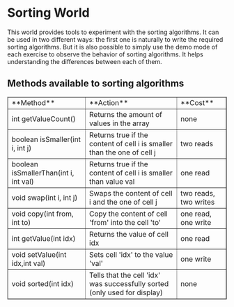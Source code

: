 
# Sorting World #
This world provides tools to experiment with the sorting algorithms. It can
be used in two different ways: the first one is naturally to write the
required sorting algorithms. But it is also possible to simply use the demo
mode of each exercise to observe the behavior of sorting algorithms. It
helps understanding the differences between each of them. 
## Methods available to sorting algorithms ##


<table border=1>
	<tr>
		<td > **Method** </td>
		<td > **Action** </td>
		<td > **Cost** </td>
	</tr>
	<tr>
		<td > int getValueCount() </td>
		<td > Returns the amount of values in the array </td>
		<td > none </td>
	</tr>
	<tr>
		<td > boolean isSmaller(int i, int j) </td>
		<td > Returns true if the content of cell i is smaller than the one of cell j </td>
		<td > two reads </td>
	</tr>
	<tr>
		<td > boolean isSmallerThan(int i, int val) </td>
		<td > Returns true if the content of cell i is smaller than value val </td>
		<td > one read </td>
	</tr>
	<tr>
		<td > void swap(int i, int j) </td>
		<td > Swaps the content of cell i and the one of cell j </td>
		<td > two reads, two writes </td>
	</tr>
	<tr>
		<td > void copy(int from, int to) </td>
		<td > Copy the content of cell 'from' into the cell 'to' </td>
		<td > one read, one write </td>
	</tr>
	<tr>
		<td > int getValue(int idx) </td>
		<td > Returns the value of cell idx </td>
		<td > one read </td>
	</tr>
	<tr>
		<td > void setValue(int idx,int val) </td>
		<td > Sets cell 'idx' to the value 'val' </td>
		<td > one write </td>
	</tr>
	<tr>
		<td > void sorted(int idx) </td>
		<td > Tells that the cell 'idx' was successfully sorted (only used for display) </td>
		<td > none </td>
	</tr>
</table>

